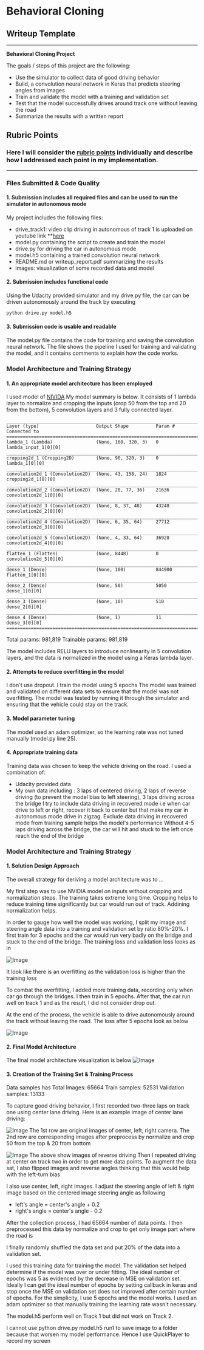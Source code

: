 # **Behavioral Cloning** 

## Writeup Template


---

**Behavioral Cloning Project**

The goals / steps of this project are the following:
* Use the simulator to collect data of good driving behavior
* Build, a convolution neural network in Keras that predicts steering angles from images
* Train and validate the model with a training and validation set
* Test that the model successfully drives around track one without leaving the road
* Summarize the results with a written report


[//]: # (Image References)

[image1]: ./images/model.png "Model Visualization"
[image2]: ./images/loss_3epochs.png "Loss after 3 epochs"
[image3]: ./images/loss_5epochs.png "Loss after 5 epochs"
[image4]: ./images/driving_central.png "Driving at Center Image"
[image5]: ./images/driving_reverse.png "Driving Reverse Image"


## Rubric Points
### Here I will consider the [rubric points](https://review.udacity.com/#!/rubrics/432/view) individually and describe how I addressed each point in my implementation.  

---
### Files Submitted & Code Quality

#### 1. Submission includes all required files and can be used to run the simulator in autonomous mode

My project includes the following files:
* drive_track1: video clip driving in autonomous of track 1 is uploaded on youtube link **[here](https://youtu.be/fArwvZ_fpmI)
* model.py containing the script to create and train the model
* drive.py for driving the car in autonomous mode
* model.h5 containing a trained convolution neural network 
* README.md or writeup_report.pdf summarizing the results
* images: visualization of some recorded data and model

#### 2. Submission includes functional code
Using the Udacity provided simulator and my drive.py file, the car can be driven autonomously around the track by executing 
```sh
python drive.py model.h5
```

#### 3. Submission code is usable and readable

The model.py file contains the code for training and saving the convolution neural network. The file shows the pipeline I used for training and validating the model, and it contains comments to explain how the code works.

### Model Architecture and Training Strategy

#### 1. An appropriate model architecture has been employed

I used model of [NIVIDA](https://devblogs.nvidia.com/parallelforall/deep-learning-self-driving-cars/)
My model summary is below. 
It consists of 1 lambda layer to normalize and cropping the inputs (crop 50 from the top and 20 from the bottom), 5 convolution layers and 3 fully connected layer.

```
_____________________________________________________________________________________________
Layer (type)                     Output Shape          Param #     Connected to                     
====================================================================================================
lambda_1 (Lambda)                (None, 160, 320, 3)   0           lambda_input_1[0][0]             
____________________________________________________________________________________________________
cropping2d_1 (Cropping2D)        (None, 90, 320, 3)    0           lambda_1[0][0]                   
____________________________________________________________________________________________________
convolution2d_1 (Convolution2D)  (None, 43, 158, 24)   1824        cropping2d_1[0][0]               
____________________________________________________________________________________________________
convolution2d_2 (Convolution2D)  (None, 20, 77, 36)    21636       convolution2d_1[0][0]            
____________________________________________________________________________________________________
convolution2d_3 (Convolution2D)  (None, 8, 37, 48)     43248       convolution2d_2[0][0]            
____________________________________________________________________________________________________
convolution2d_4 (Convolution2D)  (None, 6, 35, 64)     27712       convolution2d_3[0][0]            
____________________________________________________________________________________________________
convolution2d_5 (Convolution2D)  (None, 4, 33, 64)     36928       convolution2d_4[0][0]            
____________________________________________________________________________________________________
flatten_1 (Flatten)              (None, 8448)          0           convolution2d_5[0][0]            
____________________________________________________________________________________________________
dense_1 (Dense)                  (None, 100)           844900      flatten_1[0][0]                  
____________________________________________________________________________________________________
dense_2 (Dense)                  (None, 50)            5050        dense_1[0][0]                    
____________________________________________________________________________________________________
dense_3 (Dense)                  (None, 10)            510         dense_2[0][0]                    
____________________________________________________________________________________________________
dense_4 (Dense)                  (None, 1)             11          dense_3[0][0]                    
====================================================================================================
```
Total params: 981,819
Trainable params: 981,819

The model includes RELU layers to introduce nonlinearity in 5 convolution layers, and the data is normalized in the model using a Keras lambda layer.

#### 2. Attempts to reduce overfitting in the model

I don't use dropout. I train the model using 5 epochs
The model was trained and validated on different data sets to ensure that the model was not overfitting. The model was tested by running it through the simulator and ensuring that the vehicle could stay on the track.


#### 3. Model parameter tuning

The model used an adam optimizer, so the learning rate was not tuned manually (model.py line 25).

#### 4. Appropriate training data

Training data was chosen to keep the vehicle driving on the road. I used a combination of:
* Udacity provided data
* My own data including : 3 laps of centered driving, 2 laps of reverse driving (to prevent the model bias to left steering), 3 laps driving across the bridge
I try to include data driving in recovered mode i.e when car drive to left or right, recover it back to center but that make my car in autonomous mode drive in zigzag. Exclude data driving in recovered mode from training sample helps the model's performance
Without 4-5 laps driving across the bridge, the car will hit and stuck to the left once reach the end of the bridge 


### Model Architecture and Training Strategy

#### 1. Solution Design Approach

The overall strategy for deriving a model architecture was to ...

My first step was to use NVIDIA model on inputs without cropping and normalization steps. The training takes extreme long time. Cropping helps to reduce training time significantly but car would run out of track. Addining normalization helps. 

In order to gauge how well the model was working, I split my image and steering angle data into a training and validation set by ratio 80%-20%. I first train for 3 epochs and the car would run very badly on the bridge and stuck to the end of the bridge. The training loss and validation loss looks as in 

![Image][image2]

It look like there is an overfitting as the validation loss is higher than the training loss

To combat the overfitting, I added more training data, recording only when car go through the bridges. I then train in 5 epochs. After that, the car run well on track 1 and as the result, I did not consider drop out.

At the end of the process, the vehicle is able to drive autonomously around the track without leaving the road. The loss after 5 epochs look as below

![Image][image3]

#### 2. Final Model Architecture
The final model architecture visualization is below
![Image][image1]

#### 3. Creation of the Training Set & Training Process

Data samples has
Total Images: 65664
Train samples: 52531
Validation samples: 13133

To capture good driving behavior, I first recorded two-three laps on track one using center lane driving. Here is an example image of center lane driving:

![Image][image4]
The 1st row are original images of center, left, right camera. The 2nd row are corresponding images after preprocess by normalize and crop 50 from the top & 20 from bottom

![Image][image5]
The above show images of reverse driving
Then I repeated driving at center on track two in order to get more data points.
To augment the data sat, I also flipped images and reverse angles thinking that this would help with the left-turn bias

 I also use center, left, right images. I adjust the steering angle of left & right image based on the centered image steering angle as following
 * left's angle = center's angle + 0.2
 * right's angle = center's angle - 0.2

After the collection process, I had 65664 number of data points. I then preprocessed this data by normalize and crop to get only image part where the road is

I finally randomly shuffled the data set and put 20% of the data into a validation set. 

I used this training data for training the model. The validation set helped determine if the model was over or under fitting. The ideal number of epochs was 5 as evidenced by the decrease in MSE on validation set. Ideally I can get the ideal number of epochs by setting callback in keras and stop once the MSE on validation set does not improved after certain number of epochs. For the simplicity, I use 5 epochs and the model works. I used an adam optimizer so that manually training the learning rate wasn't necessary.

The model.h5 perform well on Track 1 but did not work on Track 2.

I cannot use python drive.py model.h5 run1 to save image to a folder because that worsen my model performance. Hence I use QuickPlayer to record my screen
